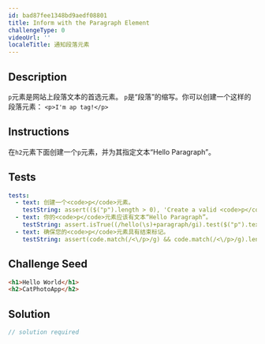 ```yaml
---
id: bad87fee1348bd9aedf08801
title: Inform with the Paragraph Element
challengeType: 0
videoUrl: ''
localeTitle: 通知段落元素
---
```


## Description
<section id="description"> <code>p</code>元素是网站上段落文本的首选元素。 <code>p</code>是“段落”的缩写。你可以创建一个这样的段落元素： <code>&lt;p&gt;I&#39;m ap tag!&lt;/p&gt;</code> </section>

## Instructions
<section id="instructions">在<code>h2</code>元素下面创建一个<code>p</code>元素，并为其指定文本“Hello Paragraph”。 </section>

## Tests
<section id='tests'>

```yml
tests:
  - text: 创建一个<code>p</code>元素。
    testString: assert(($("p").length > 0), 'Create a valid <code>p</code> element.');
  - text: 你的<code>p</code>元素应该有文本“Hello Paragraph”。
    testString: assert.isTrue((/hello(\s)+paragraph/gi).test($("p").text()), 'Your <code>p</code> element should have the text "Hello Paragraph".');
  - text: 确保您的<code>p</code>元素具有结束标记。
    testString: assert(code.match(/<\/p>/g) && code.match(/<\/p>/g).length === code.match(/<p/g).length, 'Make sure your <code>p</code> element has a closing tag.');

```

</section>

## Challenge Seed
<section id='challengeSeed'>

<div id='html-seed'>

```html
<h1>Hello World</h1>
<h2>CatPhotoApp</h2>

```

</div>



</section>

## Solution
<section id='solution'>

```js
// solution required
```
</section>
